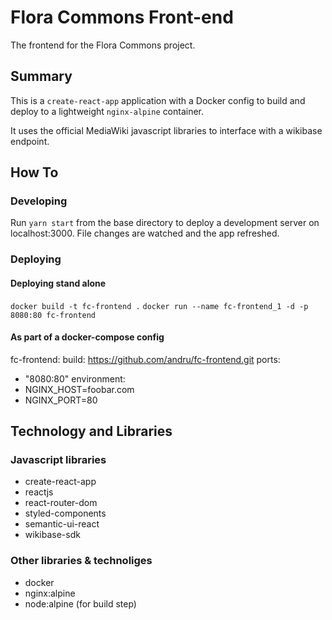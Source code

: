 # Flora Commons Front-end
The frontend for the Flora Commons project.

## Summary
This is a `create-react-app` application with a Docker config to build and deploy to a lightweight `nginx-alpine` container.

It uses the official MediaWiki javascript libraries to interface with a wikibase endpoint.

## How To
### Developing
Run `yarn start` from the base directory to deploy a development server on localhost:3000. File changes are watched and the app refreshed. 

### Deploying
#### Deploying stand alone
`docker build -t fc-frontend .`
`docker run --name fc-frontend_1 -d -p 8080:80 fc-frontend`

#### As part of a docker-compose config
fc-frontend:
  build: https://github.com/andru/fc-frontend.git
  ports:
   - "8080:80"
  environment:
   - NGINX_HOST=foobar.com
   - NGINX_PORT=80

## Technology and Libraries
### Javascript libraries
* create-react-app
* reactjs
* react-router-dom
* styled-components
* semantic-ui-react
* wikibase-sdk

### Other libraries & technoliges
* docker
* nginx:alpine
* node:alpine (for build step)
